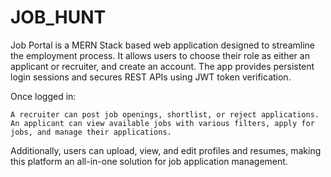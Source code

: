 # JOB_HUNT
Job Portal is a MERN Stack based web application designed to streamline the employment process. It allows users to choose their role as either an applicant or recruiter, and create an account. The app provides persistent login sessions and secures REST APIs using JWT token verification.

Once logged in:

    A recruiter can post job openings, shortlist, or reject applications.
    An applicant can view available jobs with various filters, apply for jobs, and manage their applications.

Additionally, users can upload, view, and edit profiles and resumes, making this platform an all-in-one solution for job application management.
